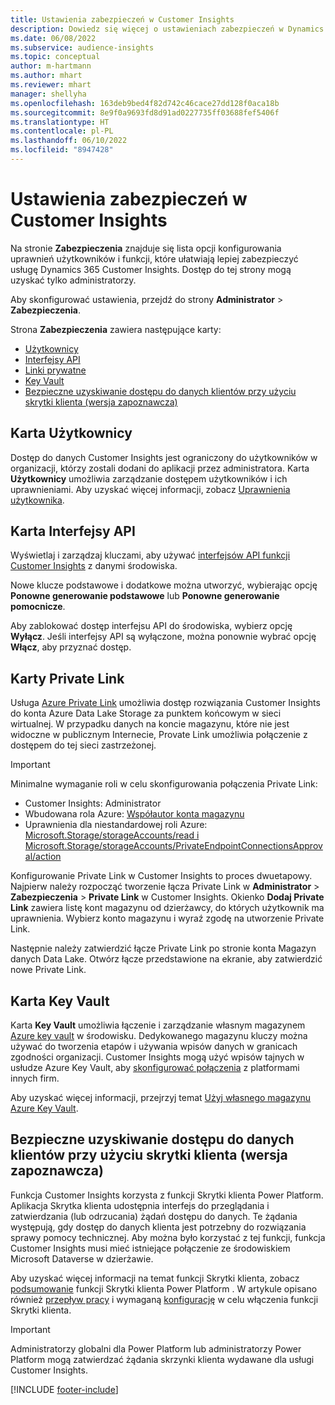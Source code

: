 ```yaml
---
title: Ustawienia zabezpieczeń w Customer Insights
description: Dowiedz się więcej o ustawieniach zabezpieczeń w Dynamics 365 Customer Insights.
ms.date: 06/08/2022
ms.subservice: audience-insights
ms.topic: conceptual
author: m-hartmann
ms.author: mhart
ms.reviewer: mhart
manager: shellyha
ms.openlocfilehash: 163deb9bed4f82d742c46cace27dd128f0aca18b
ms.sourcegitcommit: 8e9f0a9693fd8d91ad0227735ff03688fef5406f
ms.translationtype: HT
ms.contentlocale: pl-PL
ms.lasthandoff: 06/10/2022
ms.locfileid: "8947428"
---
```

# <a name="security-settings-in-customer-insights"></a>Ustawienia zabezpieczeń w Customer Insights

Na stronie **Zabezpieczenia** znajduje się lista opcji konfigurowania uprawnień użytkowników i funkcji, które ułatwiają lepiej zabezpieczyć usługę Dynamics 365 Customer Insights. Dostęp do tej strony mogą uzyskać tylko administratorzy.

Aby skonfigurować ustawienia, przejdź do strony **Administrator** > **Zabezpieczenia**.

Strona **Zabezpieczenia** zawiera następujące karty:

- [Użytkownicy](#users-tab)
- [Interfejsy API](#apis-tab)
- [Linki prywatne](#private-links-tab)
- [Key Vault](#key-vault-tab)
- [Bezpieczne uzyskiwanie dostępu do danych klientów przy użyciu skrytki klienta (wersja zapoznawcza)](#securely-access-customer-data-with-customer-lockbox-preview)

## <a name="users-tab"></a>Karta Użytkownicy

Dostęp do danych Customer Insights jest ograniczony do użytkowników w organizacji, którzy zostali dodani do aplikacji przez administratora. Karta **Użytkownicy** umożliwia zarządzanie dostępem użytkowników i ich uprawnieniami. Aby uzyskać więcej informacji, zobacz [Uprawnienia użytkownika](permissions.md).

## <a name="apis-tab"></a>Karta Interfejsy API

Wyświetlaj i zarządzaj kluczami, aby używać [interfejsów API funkcji Customer Insights](apis.md) z danymi środowiska.

Nowe klucze podstawowe i dodatkowe można utworzyć, wybierając opcję **Ponowne generowanie podstawowe** lub **Ponowne generowanie pomocnicze**. 

Aby zablokować dostęp interfejsu API do środowiska, wybierz opcję **Wyłącz**. Jeśli interfejsy API są wyłączone, można ponownie wybrać opcję **Włącz**, aby przyznać dostęp.

## <a name="private-links-tab"></a>Karty Private Link

Usługa [Azure Private Link](/azure/private-link/private-link-overview) umożliwia dostęp rozwiązania Customer Insights do konta Azure Data Lake Storage za punktem końcowym w sieci wirtualnej. W przypadku danych na koncie magazynu, które nie jest widoczne w publicznym Internecie, Provate Link umożliwia połączenie z dostępem do tej sieci zastrzeżonej.

> [!IMPORTANT]
> Minimalne wymaganie roli w celu skonfigurowania połączenia Private Link:
>
> - Customer Insights: Administrator
> - Wbudowana rola Azure: [Współautor konta magazynu](/azure/role-based-access-control/built-in-roles#storage-account-contributor)
> - Uprawnienia dla niestandardowej roli Azure: [Microsoft.Storage/storageAccounts/read i Microsoft.Storage/storageAccounts/PrivateEndpointConnectionsApproval/action](/azure/role-based-access-control/resource-provider-operations#microsoftstorage)
>

Konfigurowanie Private Link w Customer Insights to proces dwuetapowy. Najpierw należy rozpocząć tworzenie łącza Private Link w **Administrator** > **Zabezpieczenia** > **Private Link** w Customer Insights. Okienko **Dodaj Private Link** zawiera listę kont magazynu od dzierżawcy, do których użytkownik ma uprawnienia. Wybierz konto magazynu i wyraź zgodę na utworzenie Private Link.

Następnie należy zatwierdzić łącze Private Link po stronie konta Magazyn danych Data Lake. Otwórz łącze przedstawione na ekranie, aby zatwierdzić nowe Private Link.

## <a name="key-vault-tab"></a>Karta Key Vault

Karta **Key Vault** umożliwia łączenie i zarządzanie własnym magazynem [Azure key vault](/azure/key-vault/general/basic-concepts) w środowisku.
Dedykowanego magazynu kluczy można używać do tworzenia etapów i używania wpisów danych w granicach zgodności organizacji. Customer Insights mogą użyć wpisów tajnych w usłudze Azure Key Vault, aby [skonfigurować połączenia](connections.md) z platformami innych firm.

Aby uzyskać więcej informacji, przejrzyj temat [Użyj własnego magazynu Azure Key Vault](use-azure-key-vault.md).

## <a name="securely-access-customer-data-with-customer-lockbox-preview"></a>Bezpieczne uzyskiwanie dostępu do danych klientów przy użyciu skrytki klienta (wersja zapoznawcza)

Funkcja Customer Insights korzysta z funkcji Skrytki klienta Power Platform. Aplikacja Skrytka klienta udostępnia interfejs do przeglądania i zatwierdzania (lub odrzucania) żądań dostępu do danych. Te żądania występują, gdy dostęp do danych klienta jest potrzebny do rozwiązania sprawy pomocy technicznej. Aby można było korzystać z tej funkcji, funkcja Customer Insights musi mieć istniejące połączenie ze środowiskiem Microsoft Dataverse w dzierżawie.

Aby uzyskać więcej informacji na temat funkcji Skrytki klienta, zobacz [podsumowanie](/power-platform/admin/about-lockbox#summary) funkcji Skrytki klienta Power Platform . W artykule opisano również [przepływ pracy](/power-platform/admin/about-lockbox#workflow) i wymaganą [konfigurację](/power-platform/admin/about-lockbox#enable-the-lockbox-policy) w celu włączenia funkcji Skrytki klienta.

> [!IMPORTANT]
> Administratorzy globalni dla Power Platform lub administratorzy Power Platform mogą zatwierdzać żądania skrzynki klienta wydawane dla usługi Customer Insights.

[!INCLUDE [footer-include](includes/footer-banner.md)]
